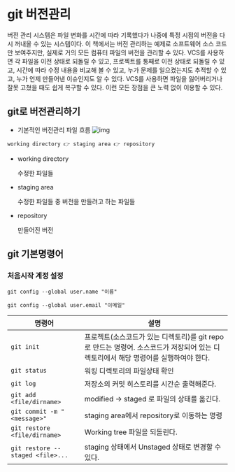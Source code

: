 # git 버전관리

버전 관리 시스템은 파일 변화를 시간에 따라 기록했다가 나중에 특정 시점의 버전을 다시 꺼내올 수 있는 시스템이다. 이 책에서는 버전 관리하는 예제로 소프트웨어 소스 코드만 보여주지만, 실제로 거의 모든 컴퓨터 파일의 버전을 관리할 수 있다. VCS를 사용하면 각 파일을 이전 상태로 되돌릴 수 있고, 프로젝트를 통째로 이전 상태로 되돌릴 수 있고, 시간에 따라 수정 내용을 비교해 볼 수 있고, 누가 문제를 일으켰는지도 추적할 수 있고, 누가 언제 만들어낸 이슈인지도 알 수 있다. VCS를 사용하면 파일을 잃어버리거나 잘못 고쳤을 때도 쉽게 복구할 수 있다. 이런 모든 장점을 큰 노력 없이 이용할 수 있다.



## git로 버전관리하기

* 기본적인 버전관리 파일 흐름
 ![img](https://res.cloudinary.com/practicaldev/image/fetch/s--Si7ksd-d--/c_limit%2Cf_auto%2Cfl_progressive%2Cq_auto%2Cw_880/https://cdn-images-1.medium.com/max/800/1%2AdiRLm1S5hkVoh5qeArND0Q.png)

```
working directory 👉 staging area 👉 repository
```

* working directory

  수정한 파일들

* staging area

  수정한 파일들 중 버전을 만들려고 하는 파일들

* repository

  만들어진 버전

  

## git 기본명령어



### 처음시작 계정 설정

``git config --global user.name "이름" ``

``git config --global user.email "이메일"``

| 명령어                           | 설명                                                         |
| -------------------------------- | ------------------------------------------------------------ |
| `git init`                       | 프로젝트(소스코드가 있는 디렉토리)를 git repo로 만드는 명령어. 소스코드가 저장되어 있는 디렉토리에서 해당 명령어를 실행하여야 한다. |
| `git status`                     | 워킹 디렉토리의 파일상태 확인                                |
| `git log`                        | 저장소의 커밋 히스토리를 시간순 출력해준다.                  |
| `git add <file/dirname>`         | modified -> staged 로 파일의 상태를 옮긴다.                  |
| `git commit -m "<message>"`      | staging area에서 repository로 이동하는 명령                  |
| `git restore <file/dirname>`     | Working tree 파일을 되돌린다.                                |
| `git restore --staged <file>...` | staging 상태에서 Unstaged 상태로 변경할 수 있다.             |
